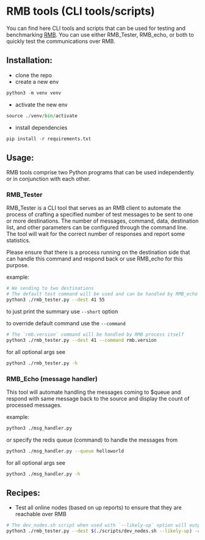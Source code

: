 # RMB tools (CLI tools/scripts)

You can find here CLI tools and scripts that can be used for testing and benchmarking [RMB](https://github.com/threefoldtech/rmb-rs). You can use either RMB_Tester, RMB_echo, or both to quickly test the communications over RMB.

## Installation:
- clone the repo
- create a new env
```py
python3 -m venv venv
```
- activate the new env
```py
source ./venv/bin/activate
```
- install dependencies
```py
pip install -r requirements.txt
```

## Usage:
RMB tools comprise two Python programs that can be used independently or in conjunction with each other.

### RMB_Tester
RMB_Tester is a CLI tool that serves as an RMB client to automate the process of crafting a specified number of test messages to be sent to one or more destinations. The number of messages, command, data, destination list, and other parameters can be configured through the command line. The tool will wait for the correct number of responses and report some statistics.

Please ensure that there is a process running on the destination side that can handle this command and respond back or use RMB_echo for this purpose.

example:
```sh
# We sending to two destinations
# The default test command will be used and can be handled by RMB_echo process
python3 ./rmb_tester.py --dest 41 55
```

to just print the summary use `--short` option

to override default command use the `--command`
```sh
# The `rmb.version` command will be handled by RMB process itself
python3 ./rmb_tester.py --dest 41 --command rmb.version
```

for all optional args see
```sh
python3 ./rmb_tester.py -h
```

### RMB_Echo (message handler)
This tool will automate handling the messages coming to $queue and respond with same message back to the source and display the count of processed messages.

example:
```sh
python3 ./msg_handler.py
```

or specify the redis queue (command) to handle the messages from
```sh
python3 ./msg_handler.py --queue helloworld
```

for all optional args see
```sh
python3 ./msg_handler.py -h
```

## Recipes:
- Test all online nodes (based on up reports) to ensure that they are reachable over RMB
```sh
# The dev_nodes.sh script when used with `--likely-up` option will output the IDs of the online nodes in the dev net using the gridproxy API.
python3 ./rmb_tester.py --dest $(./scripts/dev_nodes.sh --likely-up) -c "rmb.version"
```
